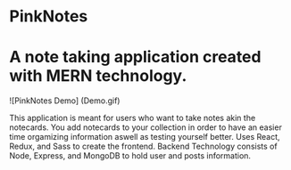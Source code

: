 # PinkNotes
# A note taking application created with MERN technology. 

![PinkNotes Demo] (Demo.gif)

This application is meant for users who want to take notes akin the notecards. You add notecards to your collection in order to have an easier time orgamizing information
aswell as testing yourself better.
Uses React, Redux, and Sass to create the frontend.
Backend Technology consists of Node, Express, and MongoDB to hold user and posts information.
